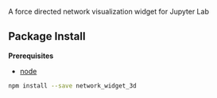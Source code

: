 A force directed network visualization widget for Jupyter Lab

## Package Install

**Prerequisites**

- [node](http://nodejs.org/)

```bash
npm install --save network_widget_3d
```
